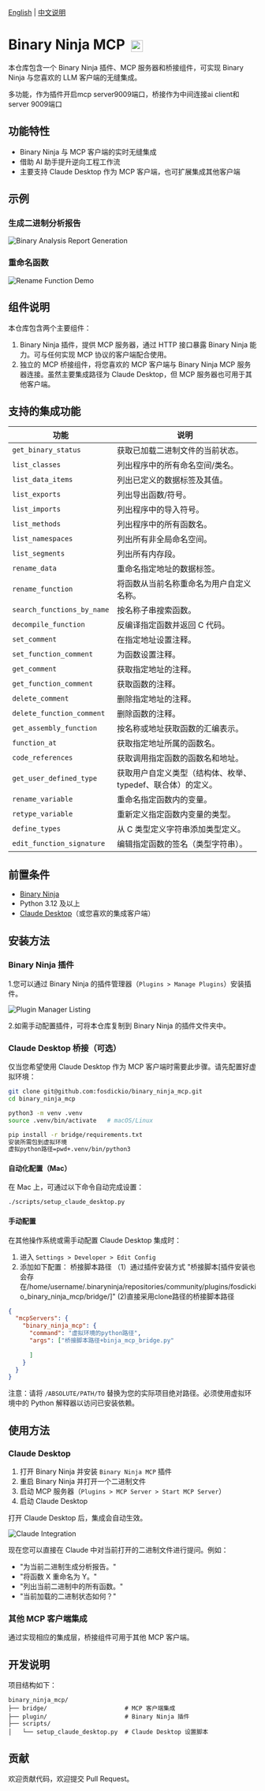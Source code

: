 [English](README.md) | [中文说明](README-zh.md)
# Binary Ninja MCP <img src="images/binja.png" height="24" style="margin-left: 5px; vertical-align: middle;">

本仓库包含一个 Binary Ninja 插件、MCP 服务器和桥接组件，可实现 Binary Ninja 与您喜欢的 LLM 客户端的无缝集成。

多功能，作为插件开启mcp server9009端口，桥接作为中间连接ai client和server 9009端口
## 功能特性

- Binary Ninja 与 MCP 客户端的实时无缝集成
- 借助 AI 助手提升逆向工程工作流
- 主要支持 Claude Desktop 作为 MCP 客户端，也可扩展集成其他客户端

## 示例

### 生成二进制分析报告

![Binary Analysis Report Generation](images/mcp-demo-report.png)

### 重命名函数

![Rename Function Demo](images/mcp-demo-rename.gif)

## 组件说明

本仓库包含两个主要组件：

1. Binary Ninja 插件，提供 MCP 服务器，通过 HTTP 接口暴露 Binary Ninja 能力。可与任何实现 MCP 协议的客户端配合使用。
2. 独立的 MCP 桥接组件，将您喜欢的 MCP 客户端与 Binary Ninja MCP 服务器连接。虽然主要集成路径为 Claude Desktop，但 MCP 服务器也可用于其他客户端。

## 支持的集成功能

| 功能 | 说明 |
|------|------|
| `get_binary_status` | 获取已加载二进制文件的当前状态。|
| `list_classes` | 列出程序中的所有命名空间/类名。|
| `list_data_items` | 列出已定义的数据标签及其值。|
| `list_exports` | 列出导出函数/符号。|
| `list_imports` | 列出程序中的导入符号。|
| `list_methods` | 列出程序中的所有函数名。|
| `list_namespaces` | 列出所有非全局命名空间。|
| `list_segments` | 列出所有内存段。|
| `rename_data` | 重命名指定地址的数据标签。|
| `rename_function` | 将函数从当前名称重命名为用户自定义名称。|
| `search_functions_by_name` | 按名称子串搜索函数。|
| `decompile_function` | 反编译指定函数并返回 C 代码。|
| `set_comment` | 在指定地址设置注释。|
| `set_function_comment` | 为函数设置注释。|
| `get_comment` | 获取指定地址的注释。|
| `get_function_comment` | 获取函数的注释。|
| `delete_comment` | 删除指定地址的注释。|
| `delete_function_comment` | 删除函数的注释。|
| `get_assembly_function` | 按名称或地址获取函数的汇编表示。|
| `function_at` | 获取指定地址所属的函数名。|
| `code_references` | 获取调用指定函数的函数名和地址。|
| `get_user_defined_type` | 获取用户自定义类型（结构体、枚举、typedef、联合体）的定义。|
| `rename_variable` | 重命名指定函数内的变量。|
| `retype_variable` | 重新定义指定函数内变量的类型。|
| `define_types` | 从 C 类型定义字符串添加类型定义。|
| `edit_function_signature` | 编辑指定函数的签名（类型字符串）。|

## 前置条件

- [Binary Ninja](https://binary.ninja/)
- Python 3.12 及以上
- [Claude Desktop](https://claude.ai/download)（或您喜欢的集成客户端）

## 安装方法

### Binary Ninja 插件

1.您可以通过 Binary Ninja 的插件管理器（`Plugins > Manage Plugins`）安装插件。

![Plugin Manager Listing](images/plugin-manager-listing.png)

2.如需手动配置插件，可将本仓库复制到 Binary Ninja 的插件文件夹中。




### Claude Desktop 桥接（可选）

仅当您希望使用 Claude Desktop 作为 MCP 客户端时需要此步骤。请先配置好虚拟环境：

```bash
git clone git@github.com:fosdickio/binary_ninja_mcp.git
cd binary_ninja_mcp

python3 -m venv .venv
source .venv/bin/activate   # macOS/Linux

pip install -r bridge/requirements.txt
安装所需包到虚拟环境
虚拟python路径=pwd+.venv/bin/python3
```

#### 自动化配置（Mac）

在 Mac 上，可通过以下命令自动完成设置：

```bash
./scripts/setup_claude_desktop.py
```

#### 手动配置

在其他操作系统或需手动配置 Claude Desktop 集成时：

1. 进入 `Settings > Developer > Edit Config`
2. 添加如下配置：
桥接脚本路径
（1）通过插件安装方式
"桥接脚本[插件安装也会存在/home/username/.binaryninja/repositories/community/plugins/fosdickio_binary_ninja_mcp/bridge/]"
(2)直接采用clone路径的桥接脚本路径
```json
{
  "mcpServers": {
    "binary_ninja_mcp": {
      "command": "虚拟环境的python路径",
      "args": ["桥接脚本路径+binja_mcp_bridge.py"
        
      ]
    }
  }
}
```

注意：请将 `/ABSOLUTE/PATH/TO` 替换为您的实际项目绝对路径。必须使用虚拟环境中的 Python 解释器以访问已安装依赖。

## 使用方法

### Claude Desktop

1. 打开 Binary Ninja 并安装 `Binary Ninja MCP` 插件
2. 重启 Binary Ninja 并打开一个二进制文件
3. 启动 MCP 服务器（`Plugins > MCP Server > Start MCP Server`）
4. 启动 Claude Desktop

打开 Claude Desktop 后，集成会自动生效。

![Claude Integration](images/claude-desktop-integration.png)

现在您可以直接在 Claude 中对当前打开的二进制文件进行提问。例如：

- "为当前二进制生成分析报告。"
- "将函数 X 重命名为 Y。"
- "列出当前二进制中的所有函数。"
- "当前加载的二进制状态如何？"

### 其他 MCP 客户端集成

通过实现相应的集成层，桥接组件可用于其他 MCP 客户端。

## 开发说明

项目结构如下：

```
binary_ninja_mcp/
├── bridge/                      # MCP 客户端集成
├── plugin/                      # Binary Ninja 插件
├── scripts/
│   └── setup_claude_desktop.py  # Claude Desktop 设置脚本
```
## 贡献

欢迎贡献代码，欢迎提交 Pull Request。 